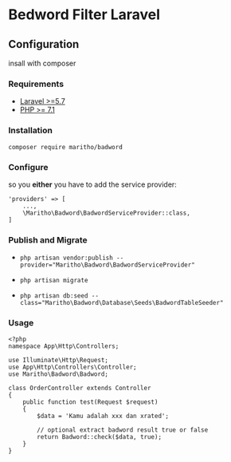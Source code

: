 # Bedword Filter Laravel

## Configuration
insall with composer


### Requirements
- [Laravel >=5.7](https://laravel.com/)
- [PHP >= 7.1](https://www.php.net/)

### Installation

`composer require maritho/badword`

### Configure

so you __either__ you have to add the service provider:

```
'providers' => [
    ...,
    \Maritho\Badword\BadwordServiceProvider::class,
]
```

### Publish and Migrate

- `php artisan vendor:publish --provider="Maritho\Badword\BadwordServiceProvider"`

- `php artisan migrate`

- `php artisan db:seed --class="Maritho\Badword\Database\Seeds\BadwordTableSeeder"`

### Usage
```
<?php
namespace App\Http\Controllers;

use Illuminate\Http\Request;
use App\Http\Controllers\Controller;
use Maritho\Badword\Badword;

class OrderController extends Controller
{
    public function test(Request $request)
    {
        $data = 'Kamu adalah xxx dan xrated';

        // optional extract badword result true or false
        return Badword::check($data, true);
    }
}

```
